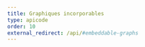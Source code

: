 ```yaml
---
title: Graphiques incorporables
type: apicode
order: 10
external_redirect: /api/#embeddable-graphs
---
```

